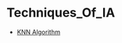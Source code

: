 # Techniques_Of_IA

 * [KNN Algorithm](https://williamparlow.github.io/Techniques_Of_IA/test_environment/Algorithm%20KNN/js/index.html)
